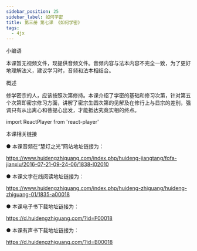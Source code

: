```yaml
---
sidebar_position: 25
sidebar_label: 如何学密
title: 第三册 第七课 《如何学密》
tags:
  - 4jx
---
```

  小编语 


本课暂无视频文件，现提供音频文件。音频内容与法本内容不完全一致，为了更好地理解法义，建议学习时，音频和法本相结合。


概述


修学密宗的人，应该按照次第修持。本课介绍了学密的基础和修习次第，针对第五个次第即密宗修习方面，讲解了密宗生圆次第的见解及在修行上与显宗的差别，强调只有从出离心和菩提心出发，才能抵达究竟实相的终点。


import ReactPlayer from 'react-player'

<ReactPlayer id='hdvplayer' light='/img/lamp-hope.png' controls url='https://s3.ap-northeast-1.wasabisys.com/hdcx/jmy/%e6%85%a7%e7%81%af%e7%a6%85%e4%bf%ae%e8%af%be/%e6%85%a7%e7%81%af%e7%a6%85%e4%bf%ae%e8%af%be%e7%ac%ac%e4%b8%89%e5%86%8c/07%20%e5%a6%82%e4%bd%95%e5%ad%a6%e5%af%86.mp3' />



 本课相关链接 

●  本课音频在“慧灯之光”网站地址链接为：

https://www.huidengzhiguang.com/index.php/huideng-jiangtang/fofa-jianxiu/2016-07-21-09-24-06/1838-l02010



●  本课文字在线阅读地址链接为：

https://www.huidengzhiguang.com/index.php/huideng-zhiguang/huideng-zhiguang-01/1835-a00018



●  本课电子书下载地址链接为：

https://d.huidengzhiguang.com/?id=F00018



●  本课有声书下载地址链接为：

https://d.huidengzhiguang.com/?id=B00018
